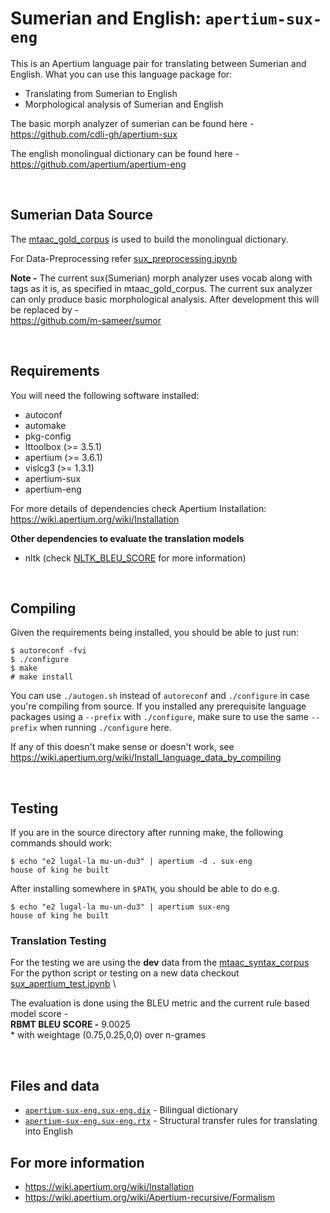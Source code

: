 Sumerian and English: `apertium-sux-eng`
===============================================================================

This is an Apertium language pair for translating between Sumerian and
English. What you can use this language package for:

* Translating from Sumerian to English
* Morphological analysis of Sumerian and English

The basic morph analyzer of sumerian can be found here - \
https://github.com/cdli-gh/apertium-sux

The english monolingual dictionary can be found here - \
https://github.com/apertium/apertium-eng

<br>

Sumerian Data Source
----------------------------
The [mtaac_gold_corpus](https://github.com/cdli-gh/mtaac_gold_corpus) is used to build the monolingual dictionary. 

For Data-Preprocessing refer [sux_preprocessing.ipynb](sux_preprocessing.ipynb)

**Note -**  The current sux(Sumerian) morph analyzer uses vocab along with tags as it is, as specified in mtaac_gold_corpus. The current sux analyzer can only produce basic morphological analysis. After development this will be replaced by - \
https://github.com/m-sameer/sumor 

<br>

Requirements
-------------------------------------------------------------------------------

You will need the following software installed:

* autoconf
* automake
* pkg-config
* lttoolbox (>= 3.5.1)
* apertium (>= 3.6.1)
* vislcg3 (>= 1.3.1)
* apertium-sux
* apertium-eng

For more details of dependencies check Apertium Installation:
https://wiki.apertium.org/wiki/Installation


**Other dependencies to evaluate the translation models**

* nltk (check [NLTK_BLEU_SCORE](https://www.nltk.org/_modules/nltk/translate/bleu_score.html)  for more information)


<br>

Compiling
-------------------------------------------------------------------------------

Given the requirements being installed, you should be able to just run:

```console
$ autoreconf -fvi
$ ./configure
$ make
# make install
```

You can use `./autogen.sh` instead of `autoreconf` and `./configure` in case you're compiling
from source. If you installed any prerequisite language packages using a
`--prefix` with `./configure`, make sure to use the same `--prefix` when running
`./configure` here.

If any of this doesn't make sense or doesn't work, see https://wiki.apertium.org/wiki/Install_language_data_by_compiling


<br>

Testing
-------------------------------------------------------------------------------

If you are in the source directory after running make, the following
commands should work:

```console
$ echo "e2 lugal-la mu-un-du3" | apertium -d . sux-eng
house of king he built
```

After installing somewhere in `$PATH`, you should be able to do e.g.

```console
$ echo "e2 lugal-la mu-un-du3" | apertium sux-eng
house of king he built
```

### Translation Testing
For the testing we are using the **dev** data from the [mtaac_syntax_corpus](https://github.com/cdli-gh/mtaac_syntax_corpus) \
For the python script or testing on a new data checkout [sux_apertium_test.ipynb](sux_apertium_test.ipynb) \

The evaluation is done using the BLEU metric and the current rule based model score - \
**RBMT BLEU SCORE -** 9.0025  
\* with weightage (0.75,0.25,0,0) over n-grames

<br>


Files and data
-------------------------------------------------------------------------------

* [`apertium-sux-eng.sux-eng.dix`](apertium-sux-eng.sux-eng.dix) - Bilingual dictionary
* [`apertium-sux-eng.sux-eng.rtx`](apertium-sux-eng.sux-eng.rtx) - Structural transfer rules for translating into English
<!-- * [`apertium-sux-eng.eng-sux.rtx`](apertium-sux-eng.eng-sux.rtx) - Structural transfer rules for translating into Sumerian
* [`apertium-sux-eng.sux-eng.lrx`](apertium-sux-eng.sux-eng.lrx) - Lexical selection rules for translating into English
* [`apertium-sux-eng.eng-sux.lrx`](apertium-sux-eng.eng-sux.lrx) - Lexical selection rules for translating into Sumerian
* [`modes.xml`](modes.xml) - Translation modes -->






For more information
-------------------------------------------------------------------------------

* https://wiki.apertium.org/wiki/Installation
* https://wiki.apertium.org/wiki/Apertium-recursive/Formalism

<!-- 
Help and support
-------------------------------------------------------------------------------

If you need help using this language pair or data, you can contact:

* Mailing list: apertium-stuff@lists.sourceforge.net
* IRC: `#apertium` on irc.oftc.net (irc://irc.oftc.net/#apertium)

See also the file [`AUTHORS`](AUTHORS), included in this distribution. -->
